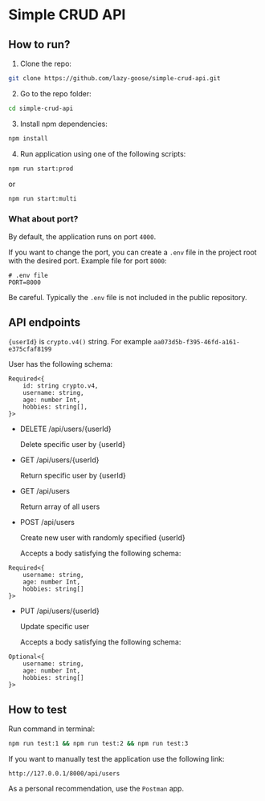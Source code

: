 # Simple CRUD API

## How to run?

1. Clone the repo:

```bash
git clone https://github.com/lazy-goose/simple-crud-api.git
```

2. Go to the repo folder:

```bash
cd simple-crud-api
```

3. Install npm dependencies:

```bash
npm install
```

4. Run application using one of the following scripts:

```bash
npm run start:prod
```
or
```bash
npm run start:multi
```

### What about port?

By default, the application runs on port `4000`.

If you want to change the port, you can create a `.env` file in the project root with the desired port.
Example file for port `8000`:

```
# .env file
PORT=8000
```

Be careful. Typically the `.env` file is not included in the public repository.

## API endpoints

`{userId}` is `crypto.v4()` string. For example `aa073d5b-f395-46fd-a161-e375cfaf8199`

User has the following schema:

  ```
  Required<{
      id: string crypto.v4,
      username: string,
      age: number Int,
      hobbies: string[],
  }>
  ```

-   DELETE /api/users/{userId}

    Delete specific user by {userId}

-   GET /api/users/{userId}

    Return specific user by {userId}

-   GET /api/users

    Return array of all users

-   POST /api/users

    Create new user with randomly specified {userId}

    Accepts a body satisfying the following schema:

  ```
  Required<{
      username: string,
      age: number Int,
      hobbies: string[]
  }>
  ```

-   PUT /api/users/{userId}

    Update specific user

    Accepts a body satisfying the following schema:

  ```
  Optional<{
      username: string,
      age: number Int,
      hobbies: string[]
  }>
  ```

## How to test

Run command in terminal:
```bash
npm run test:1 && npm run test:2 && npm run test:3
```

If you want to manually test the application use the following link:

`http://127.0.0.1/8000/api/users`

As a personal recommendation, use the `Postman` app.

